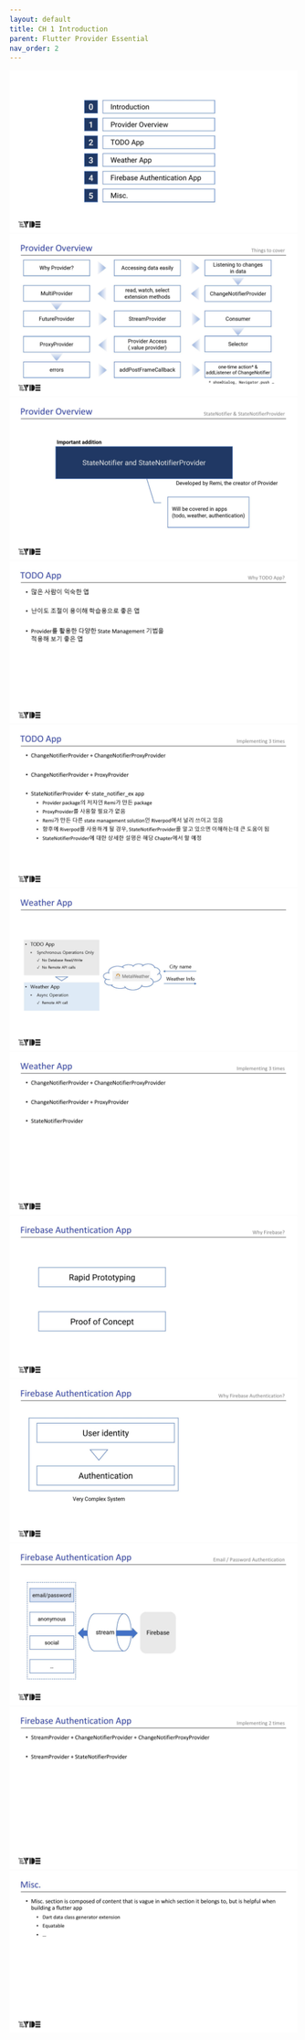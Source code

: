 ```yaml
---
layout: default
title: CH 1 Introduction
parent: Flutter Provider Essential
nav_order: 2
---
```


![](/images/introduction-page-001.jpg)
![](/images/introduction-page-002.jpg)
![](/images/introduction-page-003.jpg)
![](/images/introduction-page-004.jpg)
![](/images/introduction-page-005.jpg)
![](/images/introduction-page-006.jpg)
![](/images/introduction-page-007.jpg)
![](/images/introduction-page-008.jpg)
![](/images/introduction-page-009.jpg)
![](/images/introduction-page-010.jpg)
![](/images/introduction-page-011.jpg)
![](/images/introduction-page-012.jpg)
